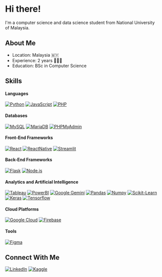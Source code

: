 # Hi there!

I'm a computer science and data science student from National University of Malaysia. <br>

## About Me
- Location: Malaysia 🇲🇾
- Experience: 2 years 🧑🏻‍💻
- Education: BSc in Computer Science

## Skills

#### Languages
[![Python](https://img.shields.io/badge/Python-FFD43B?style=for-the-badge&logo=python&logoColor=blue)](https://github.com/Shahazim-Asyraaf)
[![JavaScript](https://img.shields.io/badge/JavaScript-F0DB4F?style=for-the-badge&logo=javascript&logoColor=323330)](https://github.com/Shahazim-Asyraaf)
[![PHP](https://img.shields.io/badge/PHP-777BB3?style=for-the-badge&logo=php&logoColor=white)](https://github.com/Shahazim-Asyraaf)

#### Databases
[![MySQL](https://img.shields.io/badge/MySQL-3E6E93?style=for-the-badge&logo=mysql&logoColor=white)](https://github.com/Shahazim-Asyraaf)
[![MariaDB](https://img.shields.io/badge/MariaDB-003545?style=for-the-badge&logo=mariadb&logoColor=white)](https://github.com/Shahazim-Asyraaf)
[![PHPMyAdmin](https://img.shields.io/badge/phpmyadmin-6C78AF?style=for-the-badge&logo=phpmyadmin&logoColor=white)](https://github.com/Shahazim-Asyraaf)

#### Front-End Frameworks
[![React](https://img.shields.io/badge/React-282c34?style=for-the-badge&logo=react&logoColor=white)](https://github.com/Shahazim-Asyraaf)
[![ReactNative](https://img.shields.io/badge/React_Native-20232A?style=for-the-badge&logo=react&logoColor=61DAFB)](https://github.com/Shahazim-Asyraaf)
[![Streamlit](https://img.shields.io/badge/Streamlit-FF4B4B?style=for-the-badge&logo=Streamlit&logoColor=white)](https://github.com/Shahazim-Asyraaf)

#### Back-End Frameworks
[![Flask](https://img.shields.io/badge/Flask-000000?style=for-the-badge&logo=flask&logoColor=white)](https://github.com/Shahazim-Asyraaf)
[![Node.js](https://img.shields.io/badge/Node%20js-339933?style=for-the-badge&logo=nodedotjs&logoColor=white)](https://github.com/Shahazim-Asyraaf)

#### Analytics and Artificial Intelligence
[![Tableau](https://img.shields.io/badge/Tableau-E97627?style=for-the-badge&logo=Tableau&logoColor=white)](https://github.com/Shahazim-Asyraaf)
[![PowerBI](https://img.shields.io/badge/PowerBI-F2C811?style=for-the-badge&logo=Power%20BI&logoColor=white)](https://github.com/Shahazim-Asyraaf)
[![Google Gemini](https://img.shields.io/badge/Google%20Gemini-8E75B2?style=for-the-badge&logo=googlegemini&logoColor=white)](https://github.com/Shahazim-Asyraaf)
[![Pandas](https://img.shields.io/badge/Pandas-2C2D72?style=for-the-badge&logo=pandas&logoColor=white)](https://github.com/Shahazim-Asyraaf)
[![Numpy](https://img.shields.io/badge/Numpy-777BB4?style=for-the-badge&logo=numpy&logoColor=white)](https://github.com/Shahazim-Asyraaf)
[![Scikit-Learn](https://img.shields.io/badge/scikit_learn-F7931E?style=for-the-badge&logo=scikit-learn&logoColor=white)](https://github.com/Shahazim-Asyraaf)
[![Keras](https://img.shields.io/badge/Keras-FF0000?style=for-the-badge&logo=keras&logoColor=white)](https://github.com/Shahazim-Asyraaf)
[![Tensorflow](https://img.shields.io/badge/TensorFlow-FF6F00?style=for-the-badge&logo=tensorflow&logoColor=white)](https://github.com/Shahazim-Asyraaf)

#### Cloud Platforms
[![Google Cloud](https://img.shields.io/badge/Google_Cloud-4285F4?style=for-the-badge&logo=google-cloud&logoColor=white)](https://github.com/Shahazim-Asyraaf)
[![Firebase](https://img.shields.io/badge/firebase-F68410?style=for-the-badge&logo=firebase&logoColor=white)](https://github.com/Shahazim-Asyraaf)

#### Tools
[![Figma](https://img.shields.io/badge/Figma-F24E1E?style=for-the-badge&logo=figma&logoColor=white)](https://github.com/Shahazim-Asyraaf/)

<!--
- 🔭 I’m currently working on ...
- 🌱 I’m currently learning ...
- 👯 I’m looking to collaborate on ...
- 🤔 I’m looking for help with ...
- 💬 Ask me about ...
- ⚡ Fun fact: ...
-->

<!--## Contributions
--<img src="https://github-readme-streak-stats.herokuapp.com/?user=AndrewSavetchuk" alt="Contributions Info" />
-->

## Connect With Me
[![LinkedIn](https://img.shields.io/badge/LinkedIn-0077B5?style=for-the-badge&logo=linkedin&logoColor=white)](https://my.linkedin.com/in/muhammad-shahazim-asyraaf-bin-shaharudin)
[![Kaggle](https://img.shields.io/badge/Kaggle-20BEFF?style=for-the-badge&logo=Kaggle&logoColor=white)](https://www.kaggle.com/muhammadshahazim)
